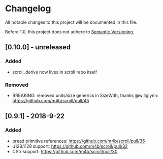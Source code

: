# Changelog
All notable changes to this project will be documented in this file.

Before 1.0, this project does not adhere to [Semantic Versioning](http://semver.org/spec/v2.0.0.html).

## [0.10.0] - unreleased
### Added
 - scroll_derive now lives in scroll repo itself
### Removed
 - BREAKING: removed units/size generics in SizeWith, thanks @willglynn: https://github.com/m4b/scroll/pull/45

## [0.9.1] - 2018-9-22
### Added
 - pread primitive references: https://github.com/m4b/scroll/pull/35
 - u128/i128 support: https://github.com/m4b/scroll/pull/32
 - CStr support: https://github.com/m4b/scroll/pull/30
